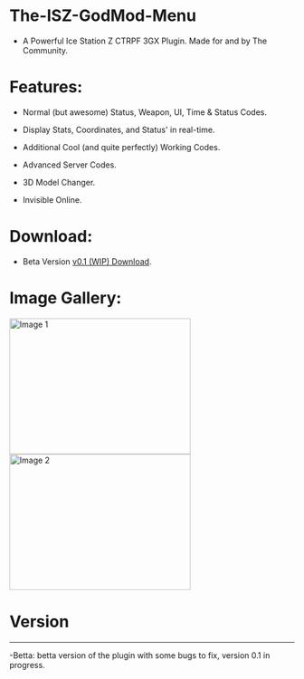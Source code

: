 # The-ISZ-GodMod-Menu
- A Powerful Ice Station Z CTRPF 3GX Plugin. Made for and by The Community.

# Features:
- Normal (but awesome) Status, Weapon, UI, Time & Status Codes.
- Display Stats, Coordinates, and Status' in real-time.
- Additional Cool (and quite perfectly) Working Codes.
- Advanced Server Codes.

- 3D Model Changer.
- Invisible Online.

# Download:
- Beta Version [v0.1 (WIP) Download]().

# Image Gallery:

<img src="https://user-images.githubusercontent.com/114985285/229461866-13f906b3-5091-4081-8cf3-489e378474da.png" alt="Image 1" width="320" height="240"/>

<img src="https://user-images.githubusercontent.com/114985285/229461916-e7557452-bb3b-4e6b-9b60-012e79bc135b.png" alt="Image 2" width="320" height="240"/>

# Version
-------------------------------
-Betta: betta version of the plugin with some bugs to fix, version 0.1 in progress.
